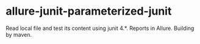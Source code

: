 # allure-junit-parameterized-junit
Read local file and test its content using junit 4.*. Reports in Allure. Building by maven.
